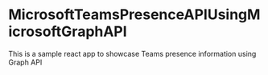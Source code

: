 # MicrosoftTeamsPresenceAPIUsingMicrosoftGraphAPI
This is a sample react app to showcase Teams presence information using Graph API
